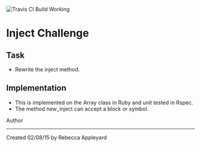 ![Travis CI Build Working](https://travis-ci.org/katylouise/inject-challenge.svg?branch=master)

Inject Challenge
================


Task
-----

* Rewrite the inject method.

Implementation
--------------

* This is implemented on the Array class in Ruby and unit tested in Rspec.
* The method new_inject can accept a block or symbol.

Author
______

Created 02/08/15 by Rebecca Appleyard


